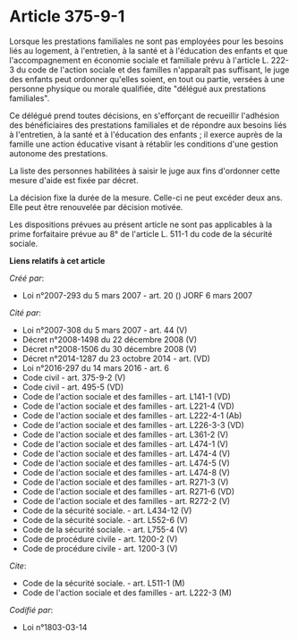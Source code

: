# Article 375-9-1

Lorsque les prestations familiales ne sont pas employées pour les besoins liés au logement, à l'entretien, à la santé et à
l'éducation des enfants et que l'accompagnement en économie sociale et familiale prévu à l'article L. 222-3 du code de
l'action sociale et des familles n'apparaît pas suffisant, le juge des enfants peut ordonner qu'elles soient, en tout ou
partie, versées à une personne physique ou morale qualifiée, dite "délégué aux prestations familiales".

Ce délégué prend toutes décisions, en s'efforçant de recueillir l'adhésion des bénéficiaires des prestations familiales et de
répondre aux besoins liés à l'entretien, à la santé et à l'éducation des enfants ; il exerce auprès de la famille une action
éducative visant à rétablir les conditions d'une gestion autonome des prestations.

La liste des personnes habilitées à saisir le juge aux fins d'ordonner cette mesure d'aide est fixée par décret.

La décision fixe la durée de la mesure. Celle-ci ne peut excéder deux ans. Elle peut être renouvelée par décision motivée.

Les dispositions prévues au présent article ne sont pas applicables à la prime forfaitaire prévue au 8° de l'article L. 511-1
du code de la sécurité sociale.

**Liens relatifs à cet article**

_Créé par_:

  - Loi n°2007-293 du 5 mars 2007 - art. 20 () JORF 6 mars 2007

_Cité par_:

  - Loi n°2007-308 du 5 mars 2007 - art. 44 (V)
  - Décret n°2008-1498 du 22 décembre 2008 (V)
  - Décret n°2008-1506 du 30 décembre 2008 (V)
  - Décret n°2014-1287 du 23 octobre 2014 - art. (VD)
  - Loi n°2016-297 du 14 mars 2016 - art. 6
  - Code civil - art. 375-9-2 (V)
  - Code civil - art. 495-5 (VD)
  - Code de l'action sociale et des familles - art. L141-1 (VD)
  - Code de l'action sociale et des familles - art. L221-4 (VD)
  - Code de l'action sociale et des familles - art. L222-4-1 (Ab)
  - Code de l'action sociale et des familles - art. L226-3-3 (VD)
  - Code de l'action sociale et des familles - art. L361-2 (V)
  - Code de l'action sociale et des familles - art. L474-1 (V)
  - Code de l'action sociale et des familles - art. L474-4 (V)
  - Code de l'action sociale et des familles - art. L474-5 (V)
  - Code de l'action sociale et des familles - art. L474-8 (V)
  - Code de l'action sociale et des familles - art. R271-3 (V)
  - Code de l'action sociale et des familles - art. R271-6 (VD)
  - Code de l'action sociale et des familles - art. R272-2 (V)
  - Code de la sécurité sociale. - art. L434-12 (V)
  - Code de la sécurité sociale. - art. L552-6 (V)
  - Code de la sécurité sociale. - art. L755-4 (V)
  - Code de procédure civile - art. 1200-2 (V)
  - Code de procédure civile - art. 1200-3 (V)

_Cite_:

  - Code de la sécurité sociale. - art. L511-1 (M)
  - Code de l'action sociale et des familles - art. L222-3 (M)

_Codifié par_:

  - Loi n°1803-03-14
